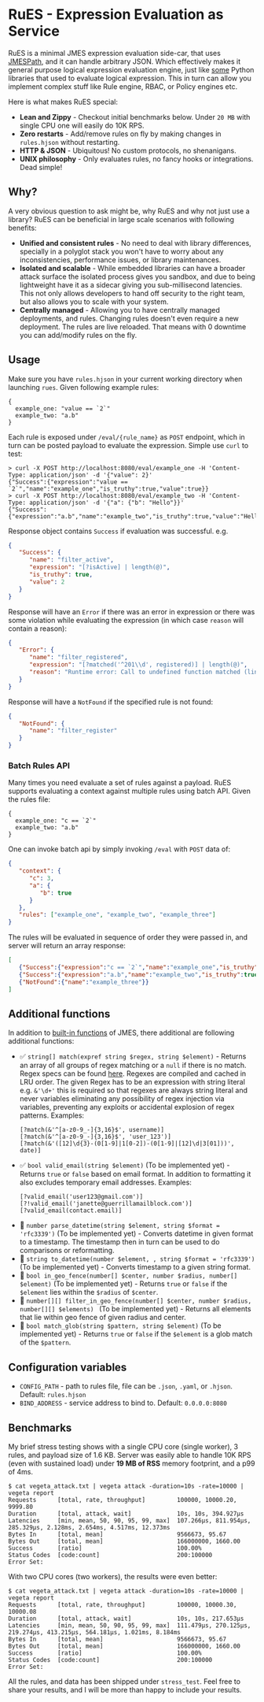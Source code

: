 # RuES - Expression Evaluation as Service 

RuES is a minimal JMES expression evaluation side-car, that uses [JMESPath](https://jmespath.org/), and it can handle 
arbitrary JSON. Which effectively makes it general purpose logical expression evaluation engine, just like 
[some](https://zerosteiner.github.io/rule-engine/) Python libraries that used to evaluate 
logical expression. This in turn can allow you implement complex stuff like Rule engine, 
RBAC, or Policy engines etc. 

Here is what makes RuES special:

 - **Lean and Zippy** - Checkout initial benchmarks below. Under `20 MB` with single CPU one will easily do 10K RPS. 
 - **Zero restarts** - Add/remove rules on fly by making changes in `rules.hjson` without restarting.
 - **HTTP & JSON** - Ubiquitous! No custom protocols, no shenanigans.
 - **UNIX philosophy** - Only evaluates rules, no fancy hooks or integrations. Dead simple!

## Why?

A very obvious question to ask might be, why RuES and why not just use a library? RuES can be beneficial in large 
scale scenarios with following benefits:

 - **Unified and consistent rules** - No need to deal with library differences, specially in a polyglot stack you
   won't have to worry about any inconsistencies, performance issues, or library maintenances.
 - **Isolated and scalable** - While embedded libraries can have a broader attack surface the isolated process
   gives you sandbox, and due to being lightweight have it as a sidecar giving you sub-millisecond latencies. 
   This not only allows developers to hand off security to the right team, but also allows you to scale 
   with your system.
 - **Centrally managed** - Allowing you to have centrally managed deployments, and rules. Changing rules doesn't
   even require a new deployment. The rules are live reloaded. That means with 0 downtime you can add/modify 
   rules on the fly. 

## Usage

Make sure you have `rules.hjson` in your current working directory when launching `rues`. Given following example
rules:

```hjson
{
  example_one: "value == `2`"
  example_two: "a.b"
}
```

Each rule is exposed under `/eval/{rule_name}` as `POST` endpoint, which in turn can be posted payload to evaluate
the expression. Simple use `curl` to test:

```
> curl -X POST http://localhost:8080/eval/example_one -H 'Content-Type: application/json' -d '{"value": 2}'
{"Success":{"expression":"value == `2`","name":"example_one","is_truthy":true,"value":true}}
> curl -X POST http://localhost:8080/eval/example_two -H 'Content-Type: application/json' -d '{"a": {"b": "Hello"}}'
{"Success":{"expression":"a.b","name":"example_two","is_truthy":true,"value":"Hello"}}
```

Response object contains `Success` if evaluation was successful. e.g.
```json
{
   "Success": {
      "name": "filter_active",
      "expression": "[?isActive] | length(@)",
      "is_truthy": true,
      "value": 2
   }
}
```

Response will have an `Error` if there was an error in expression or there was some violation while evaluating the 
expression (in which case `reason` will contain a reason):

```json
{
   "Error": {
      "name": "filter_registered",
      "expression": "[?matched('^201\\d', registered)] | length(@)",
      "reason": "Runtime error: Call to undefined function matched (line 0, column 9)\n[?matched('^201\\d', registered)] | length(@)\n         ^\n"
   }
}
```

Response will have a `NotFound` if the specified rule is not found:

```json
{
   "NotFound": {
      "name": "filter_register"
   }
}
```

### Batch Rules API 

Many times you need evaluate a set of rules against a payload. RuES supports evaluating a context against multiple 
rules using batch API. Given the rules file:

```hjson
{
  example_one: "c == `2`"
  example_two: "a.b"
}
```

One can invoke batch api by simply invoking `/eval` with `POST` data of:
```json
{
   "context": {
      "c": 3,
      "a": {
         "b": true
      } 
   },
   "rules": ["example_one", "example_two", "example_three"]
}
```

The rules will be evaluated in sequence of order they were passed in, and server will return an array response:

```json
[
   {"Success":{"expression":"c == `2`","name":"example_one","is_truthy":false,"value":false}},
   {"Success":{"expression":"a.b","name":"example_two","is_truthy":true,"value":true}},
   {"NotFound":{"name":"example_three"}}
]
```

## Additional functions

In addition to [built-in functions](https://jmespath.org/proposals/functions.html#built-in-functions) of JMES, there 
additional are following additional functions:

 - ✅ `string[] match(expref string $regex, string $element)` - Returns an array of all groups of regex matching 
   or a `null` if there is no match. Regex specs can be found [here](https://github.com/rust-lang/regex). 
   Regexes are compiled and cached in LRU order. The given Regex has to be an expression with string 
   literal e.g. `&'\d+'` this is required so that regexes are always string literal and never 
   variables eliminating any possibility of regex injection via variables, preventing any
   exploits or accidental explosion of regex patterns. Examples:
   ```jmes
   [?match(&'^[a-z0-9_-]{3,16}$', username)]
   [?match(&'^[a-z0-9_-]{3,16}$', 'user_123')]
   [?match(&'([12]\d{3}-(0[1-9]|1[0-2])-(0[1-9]|[12]\d|3[01]))', date)]
   ```
 - ✅ `bool valid_email(string $element)` (To be implemented yet) - Returns `true` or `false` based on email format. In 
   addition to formatting it also excludes temporary email addresses. Examples:
   ```jmes
   [?valid_email('user123@gmail.com')]
   [?!valid_email('janette@guerrillamailblock.com')]
   [?valid_email(contact.email)]
   ```
 - 🚧 `number parse_datetime(string $element, string $format = 'rfc3339')` (To be implemented yet) - Converts 
   datetime in given format to a timestamp. The timestamp then in turn can be used to 
   do comparisons or reformatting. 
 - 🚧 `string to_datetime(number $element, , string $format = 'rfc3339')` (To be implemented yet) - Converts
   timestamp to a given string format.
 - 🚧 `bool in_geo_fence(number[] $center, number $radius, number[] $element)` (To be implemented yet) - Returns `true`
   or `false` if the `$element` lies within the `$radius` of `$center`.
 - 🚧 `number[][] filter_in_geo_fence(number[] $center, number $radius, number[][] $elements) ` (To be implemented yet) - 
   Returns all elements that lie within geo fence of given radius and center.
 - 🚧 `bool match_glob(string $pattern, string $element)` (To be implemented yet) - Returns `true` or `false` 
   if the `$element` is a glob match of the `$pattern`.

## Configuration variables

 - `CONFIG_PATH` - path to rules file, file can be `.json`, `.yaml`, or `.hjson`. Default: `rules.hjson`
 - `BIND_ADDRESS` - service address to bind to. Default: `0.0.0.0:8080`

## Benchmarks

My brief stress testing shows with a single CPU core (single worker), 3 rules, and payload size of 1.6 KB. Server was 
easily able to handle 10K RPS (even with sustained load) under **19 MB of RSS** memory footprint, and a p99 of 4ms.

```
$ cat vegeta_attack.txt | vegeta attack -duration=10s -rate=10000 | vegeta report 
Requests      [total, rate, throughput]         100000, 10000.20, 9999.80
Duration      [total, attack, wait]             10s, 10s, 394.927µs
Latencies     [min, mean, 50, 90, 95, 99, max]  107.266µs, 811.954µs, 285.329µs, 2.128ms, 2.654ms, 4.517ms, 12.373ms
Bytes In      [total, mean]                     9566673, 95.67
Bytes Out     [total, mean]                     166000000, 1660.00
Success       [ratio]                           100.00%
Status Codes  [code:count]                      200:100000  
Error Set:
```

With two CPU cores (two workers), the results were even better:
```
$ cat vegeta_attack.txt | vegeta attack -duration=10s -rate=10000 | vegeta report
Requests      [total, rate, throughput]         100000, 10000.30, 10000.08
Duration      [total, attack, wait]             10s, 10s, 217.653µs
Latencies     [min, mean, 50, 90, 95, 99, max]  111.479µs, 270.125µs, 219.274µs, 413.215µs, 564.181µs, 1.021ms, 8.184ms
Bytes In      [total, mean]                     9566673, 95.67
Bytes Out     [total, mean]                     166000000, 1660.00
Success       [ratio]                           100.00%
Status Codes  [code:count]                      200:100000  
Error Set:
```

All the rules, and data has been shipped under `stress_test`. Feel free to share your results, and I will be more 
than happy to include your results.
